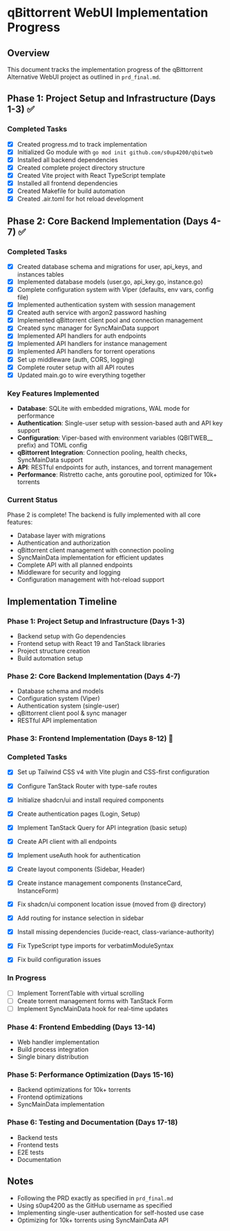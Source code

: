 # qBittorrent WebUI Implementation Progress

## Overview
This document tracks the implementation progress of the qBittorrent Alternative WebUI project as outlined in `prd_final.md`.

## Phase 1: Project Setup and Infrastructure (Days 1-3) ✅

### Completed Tasks
- [x] Created progress.md to track implementation
- [x] Initialized Go module with `go mod init github.com/s0up4200/qbitweb`
- [x] Installed all backend dependencies
- [x] Created complete project directory structure
- [x] Created Vite project with React TypeScript template
- [x] Installed all frontend dependencies
- [x] Created Makefile for build automation
- [x] Created .air.toml for hot reload development

## Phase 2: Core Backend Implementation (Days 4-7) ✅

### Completed Tasks
- [x] Created database schema and migrations for user, api_keys, and instances tables
- [x] Implemented database models (user.go, api_key.go, instance.go)
- [x] Complete configuration system with Viper (defaults, env vars, config file)
- [x] Implemented authentication system with session management
- [x] Created auth service with argon2 password hashing
- [x] Implemented qBittorrent client pool and connection management
- [x] Created sync manager for SyncMainData support
- [x] Implemented API handlers for auth endpoints
- [x] Implemented API handlers for instance management
- [x] Implemented API handlers for torrent operations
- [x] Set up middleware (auth, CORS, logging)
- [x] Complete router setup with all API routes
- [x] Updated main.go to wire everything together

### Key Features Implemented
- **Database**: SQLite with embedded migrations, WAL mode for performance
- **Authentication**: Single-user setup with session-based auth and API key support
- **Configuration**: Viper-based with environment variables (QBITWEB__ prefix) and TOML config
- **qBittorrent Integration**: Connection pooling, health checks, SyncMainData support
- **API**: RESTful endpoints for auth, instances, and torrent management
- **Performance**: Ristretto cache, ants goroutine pool, optimized for 10k+ torrents

### Current Status
Phase 2 is complete! The backend is fully implemented with all core features:
- Database layer with migrations
- Authentication and authorization
- qBittorrent client management with connection pooling
- SyncMainData implementation for efficient updates
- Complete API with all planned endpoints
- Middleware for security and logging
- Configuration management with hot-reload support

## Implementation Timeline

### Phase 1: Project Setup and Infrastructure (Days 1-3)
- Backend setup with Go dependencies
- Frontend setup with React 19 and TanStack libraries
- Project structure creation
- Build automation setup

### Phase 2: Core Backend Implementation (Days 4-7)
- Database schema and models
- Configuration system (Viper)
- Authentication system (single-user)
- qBittorrent client pool & sync manager
- RESTful API implementation

### Phase 3: Frontend Implementation (Days 8-12) 🚧

### Completed Tasks
- [x] Set up Tailwind CSS v4 with Vite plugin and CSS-first configuration
- [x] Configure TanStack Router with type-safe routes
- [x] Initialize shadcn/ui and install required components
- [x] Create authentication pages (Login, Setup)
- [x] Implement TanStack Query for API integration (basic setup)
- [x] Create API client with all endpoints
- [x] Implement useAuth hook for authentication

- [x] Create layout components (Sidebar, Header)
- [x] Create instance management components (InstanceCard, InstanceForm)
- [x] Fix shadcn/ui component location issue (moved from @ directory)
- [x] Add routing for instance selection in sidebar
- [x] Install missing dependencies (lucide-react, class-variance-authority)
- [x] Fix TypeScript type imports for verbatimModuleSyntax
- [x] Fix build configuration issues

### In Progress
- [ ] Implement TorrentTable with virtual scrolling
- [ ] Create torrent management forms with TanStack Form
- [ ] Implement SyncMainData hook for real-time updates

### Phase 4: Frontend Embedding (Days 13-14)
- Web handler implementation
- Build process integration
- Single binary distribution

### Phase 5: Performance Optimization (Days 15-16)
- Backend optimizations for 10k+ torrents
- Frontend optimizations
- SyncMainData implementation

### Phase 6: Testing and Documentation (Days 17-18)
- Backend tests
- Frontend tests
- E2E tests
- Documentation

## Notes
- Following the PRD exactly as specified in `prd_final.md`
- Using s0up4200 as the GitHub username as specified
- Implementing single-user authentication for self-hosted use case
- Optimizing for 10k+ torrents using SyncMainData API